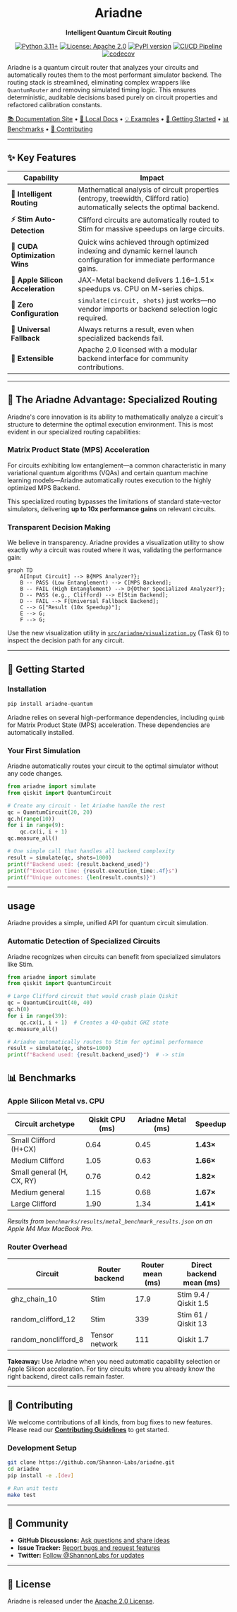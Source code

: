 <div align="center">

# Ariadne

**Intelligent Quantum Circuit Routing**

[![Python 3.11+](https://img.shields.io/badge/python-3.11+-blue.svg)](https://www.python.org/downloads/)
[![License: Apache 2.0](https://img.shields.io/badge/License-Apache%202.0-blue.svg)](https://opensource.org/licenses/Apache-2.0)
[![PyPI version](https://badge.fury.io/py/ariadne-quantum.svg)](https://badge.fury.io/py/ariadne-quantum)
[![CI/CD Pipeline](https://img.shields.io/github/actions/workflow/status/Shannon-Labs/ariadne/ci.yml?branch=main&label=CI%2FCD&style=for-the-badge)](https://github.com/Shannon-Labs/ariadne/actions/workflows/ci.yml)
[![codecov](https://img.shields.io/codecov/c/github/Shannon-Labs/ariadne/main?style=for-the-badge)](https://codecov.io/gh/Shannon-Labs/ariadne)

</div>

Ariadne is a quantum circuit router that analyzes your circuits and automatically routes them to the most performant simulator backend. The routing stack is streamlined, eliminating complex wrappers like `QuantumRouter` and removing simulated timing logic. This ensures deterministic, auditable decisions based purely on circuit properties and refactored calibration constants.

[📚 Documentation Site](https://shannon-labs.github.io/ariadne) • [📖 Local Docs](docs/README.md) • [💡 Examples](examples/README.md) • [🚀 Getting Started](#-getting-started) • [📊 Benchmarks](#-benchmarks) • [🤝 Contributing](#-contributing)

---

## ✨ Key Features

| Capability | Impact |
|------------|--------|
| **🧠 Intelligent Routing** | Mathematical analysis of circuit properties (entropy, treewidth, Clifford ratio) automatically selects the optimal backend. |
| **⚡ Stim Auto-Detection** | Clifford circuits are automatically routed to Stim for massive speedups on large circuits. |
| **🚀 CUDA Optimization Wins** | Quick wins achieved through optimized indexing and dynamic kernel launch configuration for immediate performance gains. |
| **🍏 Apple Silicon Acceleration** | JAX-Metal backend delivers 1.16–1.51× speedups vs. CPU on M-series chips. |
| **🔄 Zero Configuration** | `simulate(circuit, shots)` just works—no vendor imports or backend selection logic required. |
| **🔢 Universal Fallback** | Always returns a result, even when specialized backends fail. |
| **🔌 Extensible** | Apache 2.0 licensed with a modular backend interface for community contributions. |

---
## 🚀 The Ariadne Advantage: Specialized Routing

Ariadne's core innovation is its ability to mathematically analyze a circuit's structure to determine the optimal execution environment. This is most evident in our specialized routing capabilities:

### Matrix Product State (MPS) Acceleration

For circuits exhibiting low entanglement—a common characteristic in many variational quantum algorithms (VQAs) and certain quantum machine learning models—Ariadne automatically routes execution to the highly optimized MPS Backend.

This specialized routing bypasses the limitations of standard state-vector simulators, delivering **up to 10x performance gains** on relevant circuits.

### Transparent Decision Making

We believe in transparency. Ariadne provides a visualization utility to show exactly *why* a circuit was routed where it was, validating the performance gain:

```mermaid
graph TD
    A[Input Circuit] --> B{MPS Analyzer?};
    B -- PASS (Low Entanglement) --> C[MPS Backend];
    B -- FAIL (High Entanglement) --> D{Other Specialized Analyzer?};
    D -- PASS (e.g., Clifford) --> E[Stim Backend];
    D -- FAIL --> F[Universal Fallback Backend];
    C --> G["Result (10x Speedup)"];
    E --> G;
    F --> G;
```

Use the new visualization utility in [`src/ariadne/visualization.py`](src/ariadne/visualization.py) (Task 6) to inspect the decision path for any circuit.

---

## 🚀 Getting Started

### Installation

```bash
pip install ariadne-quantum
```
Ariadne relies on several high-performance dependencies, including `quimb` for Matrix Product State (MPS) acceleration. These dependencies are automatically installed.

### Your First Simulation

Ariadne automatically routes your circuit to the optimal simulator without any code changes.

```python
from ariadne import simulate
from qiskit import QuantumCircuit

# Create any circuit - let Ariadne handle the rest
qc = QuantumCircuit(20, 20)
qc.h(range(10))
for i in range(9):
    qc.cx(i, i + 1)
qc.measure_all()

# One simple call that handles all backend complexity
result = simulate(qc, shots=1000)
print(f"Backend used: {result.backend_used}")
print(f"Execution time: {result.execution_time:.4f}s")
print(f"Unique outcomes: {len(result.counts)}")
```

---

##  usage

Ariadne provides a simple, unified API for quantum circuit simulation.

### Automatic Detection of Specialized Circuits

Ariadne recognizes when circuits can benefit from specialized simulators like Stim.

```python
from ariadne import simulate
from qiskit import QuantumCircuit

# Large Clifford circuit that would crash plain Qiskit
qc = QuantumCircuit(40, 40)
qc.h(0)
for i in range(39):
    qc.cx(i, i + 1)  # Creates a 40-qubit GHZ state
qc.measure_all()

# Ariadne automatically routes to Stim for optimal performance
result = simulate(qc, shots=1000)
print(f"Backend used: {result.backend_used}")  # -> stim
```


## 📊 Benchmarks

### Apple Silicon Metal vs. CPU

| Circuit archetype | Qiskit CPU (ms) | Ariadne Metal (ms) | Speedup |
|-------------------|-----------------|--------------------|---------|
| Small Clifford (H+CX) | 0.64 | 0.45 | **1.43×** |
| Medium Clifford | 1.05 | 0.63 | **1.66×** |
| Small general (H, CX, RY) | 0.76 | 0.42 | **1.82×** |
| Medium general | 1.15 | 0.68 | **1.67×** |
| Large Clifford | 1.90 | 1.34 | **1.41×** |

*Results from `benchmarks/results/metal_benchmark_results.json` on an Apple M4 Max MacBook Pro.*

### Router Overhead

| Circuit | Router backend | Router mean (ms) | Direct backend mean (ms) |
|---------|----------------|------------------|--------------------------|
| ghz_chain_10 | Stim | 17.9 | Stim 9.4 / Qiskit 1.5 |
| random_clifford_12 | Stim | 339 | Stim 61 / Qiskit 13 |
| random_nonclifford_8 | Tensor network | 111 | Qiskit 1.7 |

**Takeaway:** Use Ariadne when you need automatic capability selection or Apple Silicon acceleration. For tiny circuits where you already know the right backend, direct calls remain faster.

---

## 🤝 Contributing

We welcome contributions of all kinds, from bug fixes to new features. Please read our [**Contributing Guidelines**](docs/project/CONTRIBUTING.md) to get started.

### Development Setup

```bash
git clone https://github.com/Shannon-Labs/ariadne.git
cd ariadne
pip install -e .[dev]

# Run unit tests
make test
```

---

## 💬 Community

- **GitHub Discussions:** [Ask questions and share ideas](https://github.com/Shannon-Labs/ariadne/discussions)
- **Issue Tracker:** [Report bugs and request features](https://github.com/Shannon-Labs/ariadne/issues)
- **Twitter:** [Follow @ShannonLabs for updates](https://twitter.com/shannonlabs)

---

## 📜 License

Ariadne is released under the [Apache 2.0 License](LICENSE).